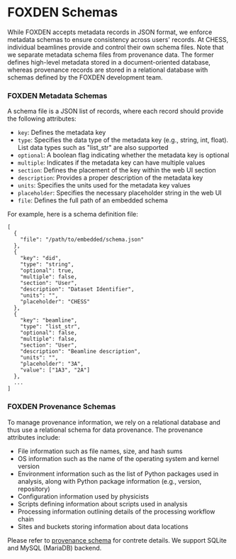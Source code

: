 # FOXDEN Schemas
While FOXDEN accepts metadata records in JSON format, we enforce metadata
schemas to ensure consistency across users' records. At CHESS, individual
beamlines provide and control their own schema files. Note that we separate
metadata schema files from provenance data. The former defines high-level
metadata stored in a document-oriented database, whereas provenance records are
stored in a relational database with schemas defined by the FOXDEN development
team.

### FOXDEN Metadata Schemas
A schema file is a JSON list of records, where each record should provide the
following attributes:

- `key`: Defines the metadata key
- `type`: Specifies the data type of the metadata key (e.g., string, int, float). List data types such as "list_str" are also supported
- `optional`: A boolean flag indicating whether the metadata key is optional
- `multiple`: Indicates if the metadata key can have multiple values
- `section`: Defines the placement of the key within the web UI section
- `description`: Provides a proper description of the metadata key
- `units`: Specifies the units used for the metadata key values
- `placeholder`: Specifies the necessary placeholder string in the web UI
- `file`: Defines the full path of an embedded schema

For example, here is a schema definition file:

```
[
  {
    "file": "/path/to/embedded/schema.json"
  },
  {
    "key": "did",
    "type": "string",
    "optional": true,
    "multiple": false,
    "section": "User",
    "description": "Dataset Identifier",
    "units": "",
    "placeholder": "CHESS"
  },
  {
    "key": "beamline",
    "type": "list_str",
    "optional": false,
    "multiple": false,
    "section": "User",
    "description": "Beamline description",
    "units": "",
    "placeholder": "3A",
    "value": ["1A3", "2A"]
  },
  ...
]
```

### FOXDEN Provenance Schemas
To manage provenance information, we rely on a relational database and thus use
a relational schema for data provenance. The provenance attributes include:

- File information such as file names, size, and hash sums
- OS information such as the name of the operating system and kernel version
- Environment information such as the list of Python packages used in analysis, along with Python package information (e.g., version, repository)
- Configuration information used by physicists
- Scripts defining information about scripts used in analysis
- Processing information outlining details of the processing workflow chain
- Sites and buckets storing information about data locations

Please refer to [provenance schema](https://github.com/CHESSComputing/DataBookkeeping/blob/main/static/schema/sqlite.sql)
for contrete details. We support SQLite and MySQL (MariaDB) backend.

